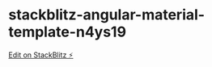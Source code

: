 # stackblitz-angular-material-template-n4ys19

[Edit on StackBlitz ⚡️](https://stackblitz.com/edit/stackblitz-angular-material-template-n4ys19)